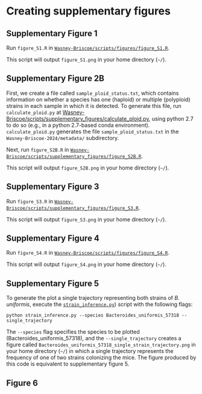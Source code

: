 # Creating supplementary figures

## Supplementary Figure 1

Run `figure_S1.R` in [`Wasney-Briscoe/scripts/figures/figure_S1.R`](https://github.com/garudlab/Wasney-Briscoe/tree/main/scripts/figures/figure_S1.R).

This script will output `figure_S1.png` in your home directory (`~/`).

## Supplementary Figure 2B

First, we create a file called `sample_ploid_status.txt`, which contains information on whether a species has one (haploid) or multiple (polyploid) strains in each sample in which it is detected. To generate this file, run `calculate_ploid.py` at [Wasney-Briscoe/scripts/supplementary_figures/calculate_ploid.py](https://github.com/garudlab/Wasney-Briscoe/tree/main/scripts/supplementary_figures/calculate_ploid.py), using python 2.7 to do so (e.g., in a python 2.7-based conda environment). `calculate_ploid.py` generates the file `sample_ploid_status.txt` in the `Wasney-Briscoe-2024/metadata/` subdirectory.

Next, run `figure_S2B.R` in [`Wasney-Briscoe/scripts/supplementary_figures/figure_S2B.R`](https://github.com/garudlab/Wasney-Briscoe/tree/main/scripts/supplementary_figures/figure_S2B.R).

This script will output `figure_S2B.png` in your home directory (`~/`).

## Supplementary Figure 3

Run `figure_S3.R` in [`Wasney-Briscoe/scripts/supplementary_figures/figure_S3.R`](https://github.com/garudlab/Wasney-Briscoe/tree/main/scripts/supplementary_figures/figure_S3.R).

This script will output `figure_S3.png` in your home directory (`~/`).

## Supplementary Figure 4

Run `figure_S4.R` in [`Wasney-Briscoe/scripts/figures/figure_S4.R`](https://github.com/garudlab/Wasney-Briscoe/tree/main/scripts/supplementary_figures/figure_S4.R).

This script will output `figure_S4.png` in your home directory (`~/`).

## Supplementary Figure 5

To generate the plot a single trajectory representing both strains of _B. uniformis_, execute the [`strain_inference.py`](https://github.com/garudlab/Wasney-Briscoe/tree/main/scripts/strain_inference/strain_inference.py)) script with the following flags:

```
python strain_inference.py --species Bacteroides_uniformis_57318 --single_trajectory
```

The `--species` flag specifies the species to be plotted (Bacteroides_uniformis_57318), and the `--single_trajectory` creates a figure called `Bacteroides_uniformis_57318_single_strain_trajectory.png` in your home directory (`~/`) in which a single trajectory represents the frequency of one of two strains colonizing the mice. The figure produced by this code is equivalent to supplementary figure 5.

## Figure 6


